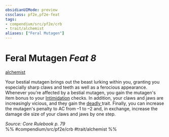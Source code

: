 ```yaml
---
obsidianUIMode: preview
cssclass: pf2e,pf2e-feat
tags:
- compendium/src/pf2e/crb
- trait/alchemist
aliases: ["Feral Mutagen"]
---
```

# Feral Mutagen  *Feat 8*  
[alchemist](../../rules/traits/alchemist.md)  


Your bestial mutagen brings out the beast lurking within you, granting you especially sharp claws and teeth as well as a ferocious appearance. Whenever you're affected by a bestial mutagen, you gain the mutagen's item bonus to your [Intimidation](../skills.md#Intimidation) checks. In addition, your claws and jaws are increasingly vicious, and they gain the [deadly <d10>](../../rules/traits/deadly.md) trait. Finally, you can increase the mutagen's penalty to AC from –1 to –2 and, in exchange, increase the damage die size of your claws and jaws by one step.

*Source: Core Rulebook p. 79*  
%% #compendium/src/pf2e/crb #trait/alchemist %%